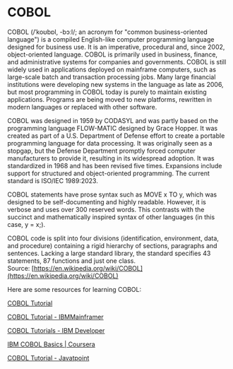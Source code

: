 COBOL
=====




COBOL (/ˈkoʊbɒl, -bɔːl/; an acronym for "common business-oriented language") is a compiled English-like computer programming language designed for business use. It is an imperative, procedural and, since 2002, object-oriented language. COBOL is primarily used in business, finance, and administrative systems for companies and governments. COBOL is still widely used in applications deployed on mainframe computers, such as large-scale batch and transaction processing jobs. Many large financial institutions were developing new systems in the language as late as 2006, but most programming in COBOL today is purely to maintain existing applications. Programs are being moved to new platforms, rewritten in modern languages or replaced with other software.

COBOL was designed in 1959 by CODASYL and was partly based on the programming language FLOW-MATIC designed by Grace Hopper. It was created as part of a U.S. Department of Defense effort to create a portable programming language for data processing. It was originally seen as a stopgap, but the Defense Department promptly forced computer manufacturers to provide it, resulting in its widespread adoption. It was standardized in 1968 and has been revised five times. Expansions include support for structured and object-oriented programming. The current standard is ISO/IEC 1989:2023.

COBOL statements have prose syntax such as MOVE x TO y, which was designed to be self-documenting and highly readable. However, it is verbose and uses over 300 reserved words. This contrasts with the succinct and mathematically inspired syntax of other languages (in this case, y = x;).

COBOL code is split into four divisions (identification, environment, data, and procedure) containing a rigid hierarchy of sections, paragraphs and sentences. Lacking a large standard library, the standard specifies 43 statements, 87 functions and just one class.  
Source: [https://en.wikipedia.org/wiki/COBOL](https://en.wikipedia.org/wiki/COBOL)

Here are some resources for learning COBOL:

[COBOL Tutorial](https://www.tutorialspoint.com/cobol/index.htm)

[COBOL Tutorial - IBMMainframer](https://www.ibmmainframer.com/cobol-tutorial/)

[COBOL Tutorials - IBM Developer](https://developer.ibm.com/languages/cobol/tutorials/)

[IBM COBOL Basics | Coursera](https://www.coursera.org/learn/ibm-cobol-basics)

[COBOL Tutorial - Javatpoint](https://www.javatpoint.com/cobol)
